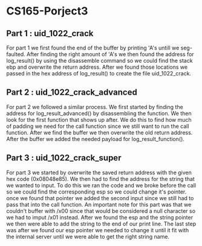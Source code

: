 # CS165-Porject3

## Part 1 : uid_1022_crack
For part 1 we first found the end of the buffer by printing 'A's untill we seg-faulted. After finding the right amount of 'A's we then found the address for log_result() by using the disassemble command so we could find the stack ebp and overwrite the return address. After we found those locations we passed in the hex address of log_result() to create the file uid_1022_crack.

## Part 2 : uid_1022_crack_advanced
For part 2 we followed a similar process. We first started by finding the address for log_result_advanced() by disassembling the function. We then look for the first function that shows up after. We do this to find how much of padding we need for the call function since we still want to run the call function. After we find the buffer we then overwrite the old return address. After the buffer we added the needed payload for log_result_function().  

## Part 3 : uid_1022_crack_super
For part 3 we started by overwrite the saved return address with the given hex code (0x08048e85). We then had to find the address for the string that we wanted to input. To do this we ran the code and we broke before the call so we could find the corresponding esp so we could change it's pointer. once we found that pointer we added the second input since we still had to pass that into the call function. An important note for this part was that we couldn't buffer with /x00 since that would be considered a null character so we had to imput /x01 instead. After we found the esp and the string pointer we then were able to add the string to the end of our print line. The last step was after we found our esp pointer we needed to change it until it fit with the internal server until we were able to get the right string name.

